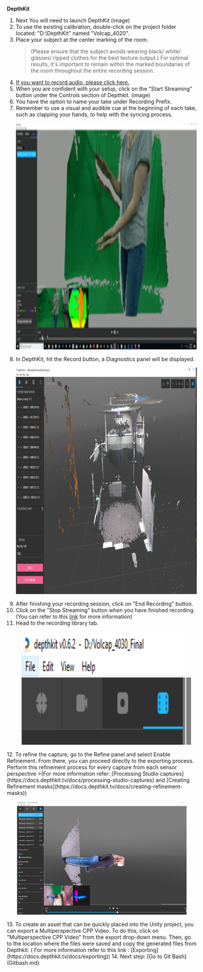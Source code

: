  **DepthKit**
1. Next You will need to launch DepthKit (image)
2. To use the existing calibration, double-click on the project folder located: "D:\DepthKit" named "Volcap_4020".
3. Place your subject at the center marking of the room. 
	>(Please ensure that the subject avoids wearing black/ white/ glasses/ ripped clothes for the best texture output.)
	> For optimal results, it's important to remain within the marked boundaries of the room throughout the entire recording session.
4. [If you want to record audio, please click here.](reaper.md)
5. When you are confident with your setup, click on the "Start Streaming" button under the Controls section of Depthkit. (image)
6. You have the option to name your take under Recording Prefix.
7. Remember to use a visual and audible cue at the beginning of each take, such as clapping your hands, to help with the syncing process.
      <p align="center">
     <img src="images/DK/clap.png" width="750" height="600" alt="Open Device">
   </p>
8. In DepthKit, hit the Record button, a Diagnostics panel will be displayed.
       <p align="center">
     <img src="images/DK/main.PNG" width="900" height="600" alt="Open Device">
   </p>
9. After finishing your recording session, click on "End Recording" button.
10. Click on the "Stop Streaming" button when you have finished recording. (You can refer to this [link](https://docs.depthkit.tv/docs/studio-recording) for more information)
11. Head to the recording library tab.
      <p align="center">
     <img src="images/DK/record.png" width="450" height="300" alt="Open Device">
   </p>
12. To refine the capture, go to the Refine panel and select Enable Refinement. From there, you can proceed directly to the exporting process. Perform this refinement process for every capture from each sensor perspective
	>(For more information refer: [Processing Studio captures](https://docs.depthkit.tv/docs/processing-studio-captures) and [Creating Refinement masks](https://docs.depthkit.tv/docs/creating-refinement-masks))
      <p align="center">
     <img src="images/DK/refine.png" width="450" height="300" alt="Open Device">
   </p>
13. To create an asset that can be quickly placed into  the  Unity project, you can export a Multiperspective CPP Video. To do this, click on "Multiperspective CPP Video" from the export drop-down menu. Then, go to the location where the files were saved and copy the generated files from Depthkit. ( For more information refer to this link : [Exporting](https://docs.depthkit.tv/docs/exporting))
14. Next step: [Go to Git Bash](Gitbash.md)
